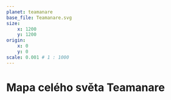 ```yaml
---
planet: teamanare
base_file: Teamanare.svg
size: 
    x: 1200
    y: 1200
origin: 
    x: 0
    y: 0
scale: 0.001 # 1 : 1000
---
```


# Mapa celého světa Teamanare